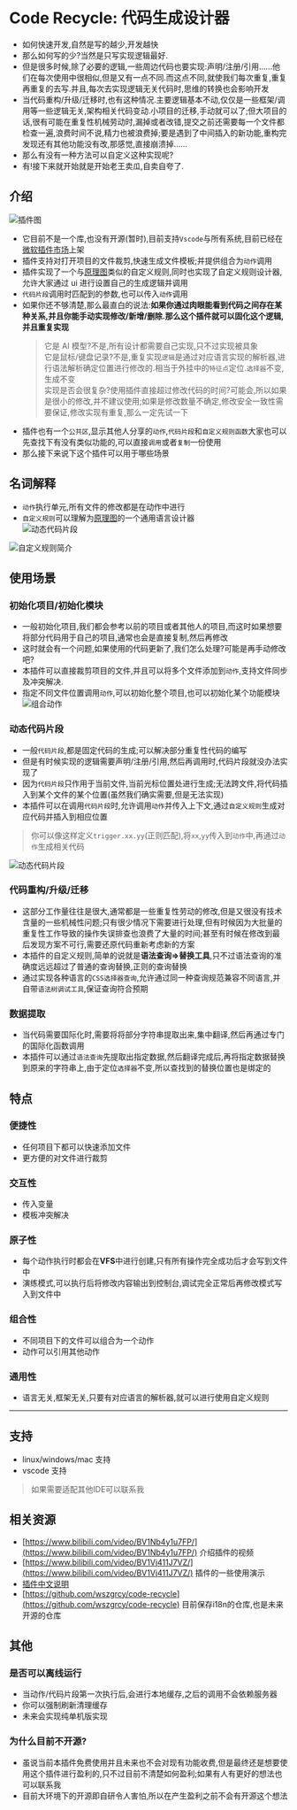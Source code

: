 # Code Recycle: 代码生成设计器
- 如何快速开发,自然是写的越少,开发越快  
- 那么如何写的少?当然是只写实现逻辑最好.  
- 但是很多时候,除了必要的逻辑,一些周边代码也要实现:声明/注册/引用......他们在每次使用中很相似,但是又有一点不同.而这点不同,就使我们每次重复,重复再重复的去写.并且,每次去实现逻辑无关代码时,思维的转换也会影响开发  
- 当代码重构/升级/迁移时,也有这种情况.主要逻辑基本不动,仅仅是一些框架/调用等一些逻辑无关,架构相关代码变动.小项目的迁移,手动就可以了;但大项目的话,很有可能在重复性机械劳动时,漏掉或者改错,提交之前还需要每一个文件都检查一遍,浪费时间不说,精力也被浪费掉;要是遇到了中间插入的新功能,重构完发现还有其他功能没有改,那感觉,直接崩溃掉......  
- 那么有没有一种方法可以自定义这种实现呢?  
- 有!接下来就开始就是开始老王卖瓜,自卖自夸了.  

## 介绍
![插件图](https://cdn.jsdelivr.net/gh/wszgrcy/code-recycle@1.0.1/doc/zh-Hans/image/插件图.jpg)

- 它目前不是一个库,也没有开源(暂时),目前支持`Vscode`与所有系统,目前已经在[微软插件市场](https://marketplace.visualstudio.com/items?itemName=LDXCODE.code-recycle)上架  
- 插件支持对打开项目的文件裁剪,快速生成文件模板;并提供组合为`动作`调用  
- 插件实现了一个与[原理图](https://angular.cn/guide/schematics)类似的自定义规则,同时也实现了自定义规则设计器,允许大家通过 ui 进行设置自己的生成逻辑并调用  
- `代码片段`调用时匹配到的参数,也可以传入`动作`调用  
- 如果你还不够清楚,那么最直白的说法:**如果你通过肉眼能看到代码之间存在某种关系,并且你能手动实现修改/新增/删除.那么这个插件就可以固化这个逻辑,并且重复实现**  
  > 它是 AI 模型?不是,所有设计都需要自己实现,只不过实现被具象  
  > 它是鼠标/键盘记录?不是,重复实现`逻辑`是通过对应语言实现的解析器,进行语法解析确定位置进行修改的.相当于外挂中的`特征点`定位.`选择器`不变,生成不变  
  > 实现是否会很复杂?使用插件直接超过修改代码的时间?可能会,所以如果是很小的修改,并不建议使用;如果是修改数量不确定,修改安全一致性需要保证,修改实现有重复,那么一定先试一下  
- 插件也有一个`公共区`,显示其他人分享的`动作`,`代码片段`和`自定义规则函数`大家也可以先查找下有没有类似功能的,可以直接`调用`或者`复制`一份使用  
- 那么接下来说下这个插件可以用于哪些场景  

## 名词解释

- `动作`执行单元,所有文件的修改都是在动作中进行  
- `自定义规则`可以理解为[原理图](https://angular.cn/guide/schematics)的一个通用语言设计器  
![动态代码片段](https://cdn.jsdelivr.net/gh/wszgrcy/code-recycle@1.0.1/doc/zh-Hans/image/删除节点.jpg)

![自定义规则简介](https://cdn.jsdelivr.net/gh/wszgrcy/code-recycle@1.0.1/doc/zh-Hans/image/自定义规则简介.jpg)
## 使用场景

### 初始化项目/初始化模块

- 一般初始化项目,我们都会参考以前的项目或者其他人的项目,而这时如果想要将部分代码用于自己的项目,通常也会是直接复制,然后再修改  
- 这时就会有一个问题,如果使用的代码更新了,我们怎么处理?可能是再手动修改吧?  
- 本插件可以直接裁剪项目的文件,并且可以将多个文件添加到`动作`,支持文件同步及冲突解决.  
- 指定不同文件位置调用`动作`,可以初始化整个项目,也可以初始化某个功能模块  
![组合动作](https://cdn.jsdelivr.net/gh/wszgrcy/code-recycle@1.0.1/doc/zh-Hans/image/组合动作.jpg)
### 动态代码片段
- 一般`代码片段`,都是固定代码的生成;可以解决部分重复性代码的编写  
- 但是有时候实现的逻辑需要声明/注册/引用,然后再调用时,代码片段就没办法实现了  
- 因为`代码片段`只作用于当前文件,当前光标位置处进行生成;无法跨文件,将代码插入到某个文件的某个位置(虽然我们确实需要,但是无法实现)  
- 本插件可以在调用`代码片段`时,允许调用`动作`并传入上下文,通过`自定义规则`生成对应代码并插入到相应位置  
> 你可以像这样定义`trigger.xx.yy`(正则匹配),将`xx`,`yy`传入到`动作`中,再通过`动作`生成相关代码

![动态代码片段](https://cdn.jsdelivr.net/gh/wszgrcy/code-recycle@1.0.1/doc/zh-Hans/image/动态代码片段.jpg)

### 代码重构/升级/迁移
- 这部分工作量往往是很大,通常都是一些重复性劳动的修改,但是又很没有技术含量的一些机械性问题;只有很少情况下需要进行处理,但有时候因为大批量的重复性工作导致的操作失误排查也浪费了大量的时间;甚至有时候在修改到最后发现方案不可行,需要还原代码重新考虑新的方案  
- 本插件的自定义规则,简单的说就是**语法查询=>替换工具**,只不过语法查询的准确度远远超过了普通的查询替换,正则的查询替换  
- 通过实现各种语言的`CSS选择器查询`,允许通过同一种查询规范兼容不同语言,并自带`语法树调试工具`,保证查询符合预期  

### 数据提取
- 当代码需要国际化时,需要将将部分字符串提取出来,集中翻译,然后再通过专门的国际化函数调用  
- 本插件可以通过`语法查询`先提取出指定数据,然后翻译完成后,再将指定数据替换到原来的字符串上,由于定位`选择器`不变,所以查找到的替换位置也是绑定的  
## 特点
### 便捷性
- 任何项目下都可以快速添加文件
- 更方便的对文件进行裁剪
### 交互性
- 传入变量
- 模板冲突解决
### 原子性
- 每个动作执行时都会在**VFS**中进行创建,只有所有操作完全成功后才会写到文件中
- 演练模式,可以执行后将修改内容输出到控制台,调试完全正常后再修改模式写入到文件中
### 组合性
- 不同项目下的文件可以组合为一个动作
- 动作可以引用其他动作
### 通用性
- 语言无关,框架无关,只要有对应语言的解析器,就可以进行使用自定义规则

---
## 支持
- linux/windows/mac 支持
- vscode 支持
> 如果需要适配其他IDE可以联系我

## 相关资源
- [https://www.bilibili.com/video/BV1Nb4y1u7FP/](https://www.bilibili.com/video/BV1Nb4y1u7FP/) 介绍插件的视频
- [https://www.bilibili.com/video/BV1Vj411J7VZ/](https://www.bilibili.com/video/BV1Vj411J7VZ/) 插件的一些使用演示
- [插件中文说明](https://github.com/wszgrcy/code-recycle/blob/main/doc/README.zh-Hans.md)
- [https://github.com/wszgrcy/code-recycle](https://github.com/wszgrcy/code-recycle) 目前保存i18n的仓库,也是未来开源的仓库
## 其他
### 是否可以离线运行
- 当动作/代码片段第一次执行后,会进行本地缓存,之后的调用不会依赖服务器
- 你可以强制刷新清理缓存
- 未来会实现纯单机版实现
### 为什么目前不开源?
- 虽说当前本插件免费使用并且未来也不会对现有功能收费,但是最终还是想要使用这个插件进行盈利的,只不过目前不清楚如何盈利;如果有人有更好的想法也可以联系我
- 目前大环境下的开源即自研令人害怕,所以在产生盈利之前不会有开源这个想法
